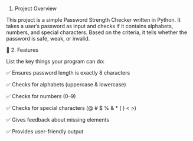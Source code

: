 1. Project Overview


This project is a simple Password Strength Checker written in Python. It takes a user’s password as input and checks if it contains alphabets, numbers, and special characters. Based on the criteria, it tells whether the password is safe, weak, or invalid.

🔹 2. Features

List the key things your program can do:

✅ Ensures password length is exactly 8 characters

✅ Checks for alphabets (uppercase & lowercase)

✅ Checks for numbers (0–9)

✅ Checks for special characters (@ # $ % & * ( ) < >)

✅ Gives feedback about missing elements

✅ Provides user-friendly output
